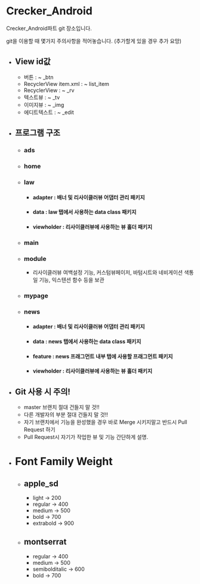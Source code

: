 # Crecker_Android
Crecker_Android파트 git 장소입니다.

git을 이용할 때 몇가지 주의사항을 적어놓습니다. (추가할게 있을 경우 추가 요망)

* ## View id값
	* 버튼 : ~ _btn
	* RecyclerView item.xml : ~ list_item
	* RecyclerView : ~ _rv
	* 텍스트뷰 : ~ _tv
	* 이미지뷰 : ~ _img
	* 에디트텍스트 : ~ _edit
	
* ## 프로그램 구조
	* ### ads
	* ### home
	* ### law
		* #### adapter : 배너 및 리사이클러뷰 어댑터 관리 패키지
		* #### data : law 탭에서 사용하는 data class 패키지
		* #### viewholder : 리사이클러뷰에 사용하는 뷰 홀더 패키지
	* ### main
	* ### module
		- 리사이클러뷰 여백설정 기능, 커스텀뷰페이저, 바텀시트와 네비게이션 색통일 기능, 익스텐션 함수 등을 보관
	* ### mypage
	* ### news
		* #### adapter : 배너 및 리사이클러뷰 어댑터 관리 패키지
		* #### data : news 탭에서 사용하는 data class 패키지
		* #### feature : news 프래그먼트 내부 탭에 사용할 프래그먼트 패키지
		* #### viewholder : 리사이클러뷰에 사용하는 뷰 홀더 패키지
	
* ## Git 사용 시 주의!
	* master 브랜치 절대 건들지 말 것!!
	* 다른 개발자의 부분 절대 건들지 말 것!!
	* 자기 브랜치에서 기능을 완성했을 경우 바로 Merge 시키지말고
	   반드시 Pull Request 하기
	* Pull Request시 자기가 작업한 뷰 및 기능 간단하게 설명.
	
	
	
* # Font Family Weight
	* ## apple_sd
		* light -> 200
		* regular -> 400
		* medium -> 500
		* bold -> 700
		* extrabold -> 900
	* ## montserrat
		* regular -> 400
		* medium -> 500
		* semibolditalic -> 600
		* bold -> 700
